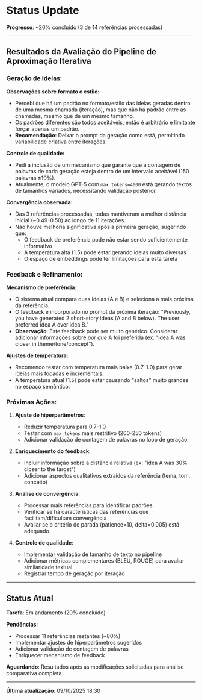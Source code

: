 # Status Update

**Progresso**: ~20% concluído (3 de 14 referências processadas)

---

## Resultados da Avaliação do Pipeline de Aproximação Iterativa

### Geração de Ideias:

**Observações sobre formato e estilo:**
- Percebi que há um padrão no formato/estilo das ideias geradas dentro de uma mesma chamada (iteração), mas que não há padrão entre as chamadas, mesmo que de um mesmo tamanho. 
- Os padrões diferentes são todos aceitáveis, então é arbitrário e limitante forçar apenas um padrão. 
- **Recomendação**: Deixar o prompt da geração como está, permitindo variabilidade criativa entre iterações.

**Controle de qualidade:**
- Pedi a inclusão de um mecanismo que garante que a contagem de palavras de cada geração esteja dentro de um intervalo aceitável (150 palavras ±10%).
- Atualmente, o modelo GPT-5 com `max_tokens=4000` está gerando textos de tamanhos variados, necessitando validação posterior.

**Convergência observada:**
- Das 3 referências processadas, todas mantiveram a melhor distância inicial (~0.49-0.50) ao longo de 11 iterações.
- Não houve melhoria significativa após a primeira geração, sugerindo que:
  - O feedback de preferência pode não estar sendo suficientemente informativo
  - A temperatura alta (1.5) pode estar gerando ideias muito diversas
  - O espaço de embeddings pode ter limitações para esta tarefa

### Feedback e Refinamento:

**Mecanismo de preferência:**
- O sistema atual compara duas ideias (A e B) e seleciona a mais próxima da referência.
- O feedback é incorporado no prompt da próxima iteração: "Previously, you have generated 2 short-story ideas (A and B below). The user preferred idea A over idea B."
- **Observação**: Este feedback pode ser muito genérico. Considerar adicionar informações sobre *por que* A foi preferida (ex: "idea A was closer in theme/tone/concept").

**Ajustes de temperatura:**
- Recomendo testar com temperatura mais baixa (0.7-1.0) para gerar ideias mais focadas e incrementais.
- A temperatura atual (1.5) pode estar causando "saltos" muito grandes no espaço semântico.

### Próximas Ações:

1. **Ajuste de hiperparâmetros**:
   - Reduzir temperatura para 0.7-1.0
   - Testar com `max_tokens` mais restritivo (200-250 tokens)
   - Adicionar validação de contagem de palavras no loop de geração

2. **Enriquecimento do feedback**:
   - Incluir informação sobre a distância relativa (ex: "idea A was 30% closer to the target")
   - Adicionar aspectos qualitativos extraídos da referência (tema, tom, conceito)

3. **Análise de convergência**:
   - Processar mais referências para identificar padrões
   - Verificar se há características das referências que facilitam/dificultam convergência
   - Avaliar se o critério de parada (patience=10, delta=0.005) está adequado

4. **Controle de qualidade**:
   - Implementar validação de tamanho de texto no pipeline
   - Adicionar métricas complementares (BLEU, ROUGE) para avaliar similaridade textual
   - Registrar tempo de geração por iteração

---

## Status Atual

**Tarefa**: Em andamento (20% concluído)

**Pendências**:
- Processar 11 referências restantes (~80%)
- Implementar ajustes de hiperparâmetros sugeridos
- Adicionar validação de contagem de palavras
- Enriquecer mecanismo de feedback

**Aguardando**: Resultados após as modificações solicitadas para análise comparativa completa.

---

**Última atualização**: 09/10/2025 18:30

